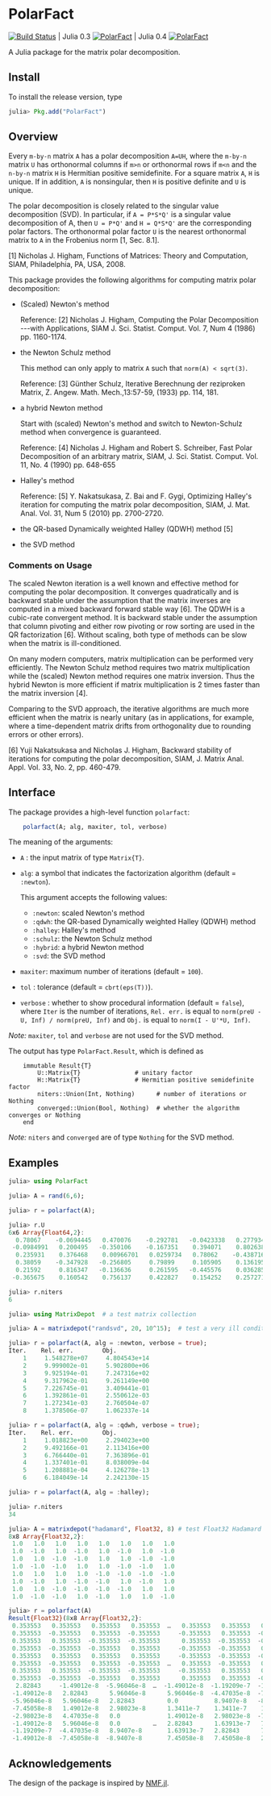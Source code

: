 # PolarFact

[![Build Status](https://travis-ci.org/weijianzhang/PolarFact.jl.svg?branch=master)](https://travis-ci.org/weijianzhang/PolarFact.jl)
| Julia 0.3 [![PolarFact](http://pkg.julialang.org/badges/PolarFact_release.svg)](http://pkg.julialang.org/?pkg=PolarFact&ver=release)
| Julia 0.4 [![PolarFact](http://pkg.julialang.org/badges/PolarFact_nightly.svg)](http://pkg.julialang.org/?pkg=PolarFact&ver=nightly)

A Julia package for the matrix polar decomposition.

## Install

To install the release version, type

```julia
julia> Pkg.add("PolarFact")
```

## Overview 

Every ``m-by-n`` matrix ``A`` has a polar decomposition ``A=UH``,
where the ``m-by-n`` matrix ``U`` has orthonormal columns if ``m>n``
or orthonormal rows if ``m<n`` and the ``n-by-n`` matrix ``H`` is
Hermitian positive semidefinite. For a square matrix ``A``, ``H`` is
unique. If in addition, ``A`` is nonsingular, then ``H`` is positive
definite and ``U`` is unique.

The polar decomposition is closely related to the singular value
decomposition (SVD). In particular, if ``A = P*S*Q'`` is a singular
value decomposition of A, then ``U = P*Q'`` and ``H = Q*S*Q'`` are the
corresponding polar factors. The orthonormal polar factor ``U`` is the
nearest orthonormal matrix to ``A`` in the Frobenius norm [1, Sec. 8.1]. 

[1] Nicholas J. Higham, Functions of Matrices: Theory and Computation,
SIAM, Philadelphia, PA, USA, 2008.

This package provides the following algorithms for computing matrix
polar decomposition:

* (Scaled) Newton's method

	Reference:
	[2] Nicholas J. Higham, Computing the Polar Decomposition ---with Applications,
	SIAM J. Sci. Statist. Comput. Vol. 7, Num 4 (1986) pp. 1160-1174.
	
* the Newton Schulz method 
  
    This method can only apply to matrix ``A`` such that ``norm(A) < sqrt(3)``.

	Reference:
	[3] Günther Schulz, Iterative Berechnung der reziproken Matrix, Z. Angew.
	Math. Mech.,13:57-59, (1933) pp. 114, 181.

* a hybrid Newton method

	Start with (scaled) Newton's method and switch to Newton-Schulz method
	when convergence is guaranteed.

	Reference:
	[4] Nicholas J. Higham and Robert S. Schreiber, Fast Polar
	Decomposition of an arbitrary matrix, SIAM, J. Sci. Statist. Comput.
	Vol. 11, No. 4 (1990) pp. 648-655

* Halley's method

	Reference:
	[5] Y. Nakatsukasa, Z. Bai and F. Gygi, Optimizing Halley's iteration 
	for computing the matrix polar decomposition, SIAM, J. Mat. Anal. 
	Vol. 31, Num 5 (2010) pp. 2700-2720. 

* the QR-based Dynamically weighted Halley (QDWH) method [5]  

* the SVD method

### Comments on Usage

The scaled Newton iteration is a well known and effective method for
computing the polar decomposition. It converges quadratically and is
backward stable under the assumption that the matrix inverses are
computed in a mixed backward forward stable way [6]. The QDWH is a
cubic-rate convergent method.  It is backward stable under the
assumption that column pivoting and either row pivoting or row sorting
are used in the QR factorization [6].  Without scaling, both type of
methods can be slow when the matrix is ill-conditioned.

On many modern computers, matrix multiplication can be performed
very efficiently. The Newton Schulz method requires two matrix
multiplication while the (scaled) Newton method requires one matrix
inversion. Thus the hybrid Newton is more efficient if matrix
multiplication is 2 times faster than the matrix inversion [4].

Comparing to the SVD approach, the iterative algorithms are much more
efficient when the matrix is nearly unitary (as in applications, for
example, where a time-dependent matrix drifts from orthogonality due
to rounding errors or other errors).

[6] Yuji Nakatsukasa and Nicholas J. Higham, Backward stability of
iterations for computing the polar decomposition, SIAM, J.
Matrix Anal. Appl. Vol. 33, No. 2, pp. 460-479. 


## Interface

The package provides a high-level function ``polarfact``:

```julia
	polarfact(A; alg, maxiter, tol, verbose)
```

The meaning of the arguments:

- ``A`` : the input matrix of type ``Matrix{T}``.

- ``alg``: a symbol that indicates the factorization algorithm (default = ``:newton``).

	This argument accepts the following values:

	- ``:newton``: scaled Newton's method
	- ``:qdwh``: the QR-based Dynamically weighted Halley (QDWH) method
	- ``:halley``: Halley's method
	- ``:schulz``: the Newton Schulz method
	- ``:hybrid``: a hybrid Newton method 
	- ``:svd``: the SVD method

- ``maxiter``: maximum number of iterations (default = ``100``).

- ``tol`` :  tolerance (default = ``cbrt(eps(T))``).

- ``verbose`` : whether to show procedural information (default = ``false``), where
               ``Iter`` is the number of iterations, ``Rel. err.`` is equal to
			   ``norm(preU - U, Inf) / norm(preU, Inf)`` and ``Obj.`` is equal to
			   ``norm(I - U'*U, Inf)``. 

*Note:* ``maxiter``, ``tol`` and ``verbose`` are not used for the
SVD method.

The output has type ``PolarFact.Result``, which is defined as 

```
	immutable Result{T}
		U::Matrix{T}               # unitary factor
		H::Matrix{T}               # Hermitian positive semidefinite factor
		niters::Union(Int, Nothing)      # number of iterations or Nothing
		converged::Union(Bool, Nothing)  # whether the algorithm converges or Nothing
	end
```

*Note:* ``niters`` and ``converged`` are of type ``Nothing`` for the
SVD method. 

## Examples

```julia
julia> using PolarFact

julia> A = rand(6,6);

julia> r = polarfact(A);

julia> r.U
6x6 Array{Float64,2}:
  0.78067    -0.0694445   0.470076    -0.292781   -0.0423338   0.277934 
 -0.0984991   0.200495   -0.350106    -0.167351    0.394071    0.802638 
  0.235931    0.376468    0.00966701   0.0259734   0.78062    -0.438716 
  0.38059    -0.347928   -0.256805     0.79899     0.105905    0.136195 
  0.21592     0.816347   -0.136636     0.261595   -0.445576    0.0362852
 -0.365675    0.160542    0.756137     0.422827    0.154252    0.257271 

julia> r.niters
6

julia> using MatrixDepot  # a test matrix collection

julia> A = matrixdepot("randsvd", 20, 10^15);  # test a very ill conditioned random matrix 

julia> r = polarfact(A, alg = :newton, verbose = true);
Iter.    Rel. err.        Obj.         
    1     1.548278e+07     4.804543e+14
    2     9.999002e-01     5.902800e+06
    3     9.925194e-01     7.247316e+02
    4     9.317962e-01     9.261149e+00
    5     7.226745e-01     3.409441e-01
    6     1.392861e-01     2.550612e-03
    7     1.272341e-03     2.760504e-07
    8     1.378506e-07     1.062337e-14

julia> r = polarfact(A, alg = :qdwh, verbose = true);
Iter.    Rel. err.        Obj.         
    1     1.018823e+00     2.294023e+00
    2     9.492166e-01     2.113416e+00
    3     6.766440e-01     7.363896e-01
    4     1.337401e-01     8.038009e-04
    5     1.208881e-04     4.126278e-13
    6     6.184049e-14     2.242130e-15

julia> r = polarfact(A, alg = :halley);

julia> r.niters
34

julia> A = matrixdepot("hadamard", Float32, 8) # test Float32 Hadamard matrix
8x8 Array{Float32,2}:
 1.0   1.0   1.0   1.0   1.0   1.0   1.0   1.0
 1.0  -1.0   1.0  -1.0   1.0  -1.0   1.0  -1.0
 1.0   1.0  -1.0  -1.0   1.0   1.0  -1.0  -1.0
 1.0  -1.0  -1.0   1.0   1.0  -1.0  -1.0   1.0
 1.0   1.0   1.0   1.0  -1.0  -1.0  -1.0  -1.0
 1.0  -1.0   1.0  -1.0  -1.0   1.0  -1.0   1.0
 1.0   1.0  -1.0  -1.0  -1.0  -1.0   1.0   1.0
 1.0  -1.0  -1.0   1.0  -1.0   1.0   1.0  -1.0

julia> r = polarfact(A)
Result{Float32}(8x8 Array{Float32,2}:
 0.353553   0.353553   0.353553   0.353553  …   0.353553   0.353553   0.353553
 0.353553  -0.353553   0.353553  -0.353553     -0.353553   0.353553  -0.353553
 0.353553   0.353553  -0.353553  -0.353553      0.353553  -0.353553  -0.353553
 0.353553  -0.353553  -0.353553   0.353553     -0.353553  -0.353553   0.353553
 0.353553   0.353553   0.353553   0.353553     -0.353553  -0.353553  -0.353553
 0.353553  -0.353553   0.353553  -0.353553  …   0.353553  -0.353553   0.353553
 0.353553   0.353553  -0.353553  -0.353553     -0.353553   0.353553   0.353553
 0.353553  -0.353553  -0.353553   0.353553      0.353553   0.353553  -0.353553,8x8 Array{Float32,2}:
  2.82843     -1.49012e-8  -5.96046e-8  …  -1.49012e-8  -1.19209e-7  -1.49012e-8
 -1.49012e-8   2.82843      5.96046e-8      5.96046e-8  -4.47035e-8  -7.45058e-8
 -5.96046e-8   5.96046e-8   2.82843         0.0          8.9407e-8   -8.9407e-8 
 -7.45058e-8   1.49012e-8   2.98023e-8      1.3411e-7    1.3411e-7    1.49012e-7
 -2.98023e-8   4.47035e-8   0.0             1.49012e-8   2.98023e-8  -7.45058e-8
 -1.49012e-8   5.96046e-8   0.0         …   2.82843      1.63913e-7   7.45058e-8
 -1.19209e-7  -4.47035e-8   8.9407e-8       1.63913e-7   2.82843      7.45058e-8
 -1.49012e-8  -7.45058e-8  -8.9407e-8       7.45058e-8   7.45058e-8   2.82843   ,2,true)

```

## Acknowledgements

The design of the package is inspired by [NMF.jl](https://github.com/JuliaStats/NMF.jl).


